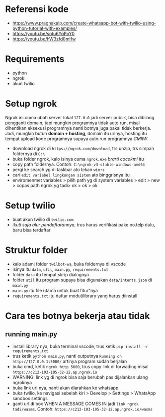 # Referensi kode
* https://www.pragnakalp.com/create-whatsapp-bot-with-twilio-using-python-tutorial-with-examples/
* https://youtu.be/sotu6YqPoY0
* https://youtu.be/hW3zfd0mIfw

# Requirements
* python
* ngrok
* akun twilio

# Setup ngrok
Ngrok ini cuma ubah server lokal `127.0.0` jadi server publik, bisa dibilang pengganti domain, tapi mungkin programnya tidak auto run, misal dihentikan eksekusi programnya nanti botnya juga bakal tidak berkerja. Jadi, mungkin butuh **domain + hosting**, domain itu urlnya, hosting itu tempat upload kode programnya supaya auto run programnya *CMIIW*.
* download ngrok di `https://ngrok.com/download`, trs unzip, trs simpan foldernya di `C:\`
* buka folder ngrok, kalo isinya cuma `ngrok.exe` *brarti cocokmi itu*
* copy path foldernya. Contoh: `C:\ngrok-v3-stable-windows-amd64`
* pergi ke search yg di taskbar ato tekan `win+s`
* cari `edit variabel lingkungan sistem` ato binggrisnya itu
* enviromenmet variables > pilih path yg di system variables > edit > new > copas path ngrok yg tadi> ok > ok > ok

# Setup twilio
* buat akun twilio di `twilio.com`
* *ikuti saja alur pendaftarannya*, trus harus verifikasi pake no.telp dulu, baru bisa terdaftar

# Struktur folder
* kalo adami folder `twilbot-wa`, buka foldernya di vscode
* isinya itu `data`, `util`, `main.py`, `requirements.txt`
* folder `data` itu tempat skrip dialognya
* folder `util` itu program supaya bisa digunakan `data/intents.json` di `main.py`
* `main.py` itu file utama untuk buat fitur"nya
* `requirements.txt` itu daftar modul/library yang harus diinstall

# Cara tes botnya bekerja atau tidak
## running main.py
* install library nya, buka terminal vscode, trus ketik `pip install -r requirements.txt`
* trus ketik `python main.py`, nanti outputnya `Running on http://127.0.0.1:5000/` artinya program sudah berjalan
* buka cmd, ketik `ngrok http 5000`, trus copy link di forwading misal `https://c212-103-105-32-12.ap.ngrok.io`
* WARNING: link yg di ngrok bisa saja berubah pas dijalankan ulang ngroknya
* buka link url nya, nanti akan diarahkan ke whatsapp
* buka twilio, ke navigasi sebelah kiri > Develop > Settings > WhatsApp sandbox settings
* ganti url di box WHEN A MESSAGE COMES IN jadi `link ngrok tadi/wasms`. Contoh: `https://c212-103-105-32-12.ap.ngrok.io/wasms`
